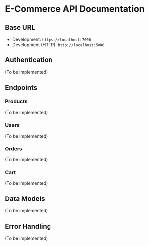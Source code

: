 # E-Commerce API Documentation

## Base URL
- Development: `https://localhost:7000`
- Development (HTTP): `http://localhost:5000`

## Authentication
(To be implemented)

## Endpoints

### Products
(To be implemented)

### Users
(To be implemented)

### Orders
(To be implemented)

### Cart
(To be implemented)

## Data Models
(To be implemented)

## Error Handling
(To be implemented)